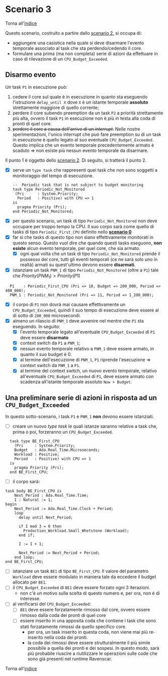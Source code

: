 # Scenario 3

Torna all'[indice](../index.md)

Questo scenario, costruito a partire dallo [scenario 2](../scenario_2/scenario_2.md), si occupa di:
- aggiungere una casistica nella quale si deve disarmare l'evento temporale associato al task che sta perdendo/cedendo il core.
- formulare una prima (ma non completa) serie di azioni da effettuare in caso di rilevazione di un `CPU_Budget_Exceeded`.

## Disarmo evento
Un task `P1` in esecuzione può:
1. cedere il core sul quale è in esecuzione in quanto sta eseguendo l'istruzione `delay_until X` dove `X` è un istante temporale **assoluto** strettamente maggiore di quello corrente;
2. perdere il core subendo preemption da un task `P2` a priorità strettamente più alta, ovvero il task `P1` in esecuzione non è più in testa alla coda di pronti di quel core.
3. ~~perdere il core a causa dell'arrivo di un *interrupt*.~~ Nelle nostre sperimentazioni, l'unico interrupt che può fare preemption su di un task in esecuzione è quello legato al suo eventuale `CPU_Budget_Exceeded`. Questo implica che un evento temporale precedentemente armato è scaduto => non esiste più nessun evento temporale da disarmare.

Il punto $1$ è oggetto dello [scenario 2](../scenario_2/scenario_2.md).
Di seguito, si tratterà il punto $2$.
- [X] serve un `type task` che rappresenti quei task che non sono soggetti a monitoraggio del tempo di esecuzione.
  ```
  --  Periodic task that is not subject to budget monitoring
  task type Periodic_Not_Monitored
   (Pri      : System.Priority;
    Period   : Positive) with CPU => 1
  is
    pragma Priority (Pri);
  end Periodic_Not_Monitored;
  ``` 
- [X] per questo scenario, un task di tipo `Periodic_Not_Monitored` non deve occupare per troppo tempo la CPU. Il suo corpo sarà come quello di tasks di tipo `Periodic_First_CPU` definito nello **[scenario 0](../scenario_0/scenario_0.md)**
- [X] far sì che tasks di questo tipo non siano effettivamente monitorati in questo senso. Questo vuol dire che quando questi tasks eseguono, **non esiste** alcun evento temporale, per quel core, che sia armato.
  - [X] ogni qual volta che un task di tipo `Periodic_Not_Monitored` prende il possesso del core, tutti gli eventi temporali (ce ne sarà solo uno in realtà) armati su quest'ultimo devono essere **disarmati**. 
- [X] istanziare un task `PNM_1` di tipo `Periodic_Not_Monitored` (oltre a `P1`) tale che $Priority(PNM_1) > Priority(P1)$

```
  P1    : Periodic_First_CPU (Pri => 10, Budget => 200_000, Period => 400_000);
  PNM_1 : Periodic_Not_Monitored (Pri => 11, Period => 1_200_000);
```
- [X] il corpo di `P1` non dovrà mai causare effettivamente un `CPU_Budget_Exceeded`, quindi il suo tempo di esecuzione deve essere al di sotto di `200_000` microsecondi.
- [X] almeno un rilascio di `PNM_1` deve avvenire nel mentre che `P1` sta eseguendo. In seguito:
  - [X] l'evento temporale legato all'eventuale `CPU_Budget_Exceeded` di `P1` deve essere **disarmato**
  - [X] context switch da `P1` a `PNM_1`;
  - [X] nessun evento temporale relativo a `PNM_1` deve essere armato, in quanto il suo budget è $0$. 
  - [X] al termine dell'esecuzione di `PNM_1`, `P1` riprende l'esecuzione => context switch da `PNM_1` a `P1`.
  - [X] al termine del context switch, un nuovo evento temporale, relativo all'eventuale `CPU_Budget_Exceeded` di `P1`, deve essere armato con scadenza all'istante temporale assoluto `Now + Budget`.

## Una preliminare serie di azioni in risposta ad un `CPU_Budget_Exceeded`
In questo sotto-scenario, i task `P1` e `PNM_1` **non** devono essere istanziati.
- [ ] creare un nuovo *type task* le quali istanze saranno relative a task che, prima o poi, forzeranno un `CPU_Budget_Exceeded`.
```
  task type BE_First_CPU
    (Pri     : System.Priority;
    Budget   : Ada.Real_Time.Microseconds;
    Workload : Positive;
    Period   : Positive) with CPU => 1
  is
    pragma Priority (Pri);
  end BE_First_CPU;
``` 
- [ ] il corpo sarà:
```
task body BE_First_CPU is
    Next_Period : Ada.Real_Time.Time;
    I : Natural := 1;
begin
    Next_Period := Ada.Real_Time.Clock + Period;
    loop
      delay until Next_Period;

      if I mod 3 = 0 then
        Production_Workload.Small_Whetstone (Workload);
      end if;

      I := I + 1;

      Next_Period := Next_Period + Period;
    end loop;
end BE_First_CPU;
```
- [ ] istanziare un task `BE1` di tipo `BE_First_CPU`. Il valore del parametro `Workload` deve essere modulato in maniera tale da eccedere il budget allocato per `BE1`.
- [ ] il `CPU_Budget_Exceeded` di `BE1` deve essere forzato ogni 3 iterazioni.
  - non c'è un motivo sulla scelta di questo numero e, per ora, non è di interesse.
- [ ] al verificarsi del `CPU_Budget_Exceeded`:
  - [ ] `BE1` deve essere forzatamente rimosso dal core, ovvero essere rimosso dalla coda dei pronti di quel core
  - [ ] essere inserito in una apposita coda che contiene i task che sono stati forzatamente rimossi da quello specifico core. 
    - per ora, un task inserito in questa coda, non viene mai più re-inserito nella coda dei pronti.
    - la coda dei rimossi deve essere strutturalmente il più simile possibile a quella dei pronti e dei sospesi. In questo modo, sarà più probabile riuscire a riutilizzare le operazioni sulle code che sono già presenti nel runtime Ravenscar.

Torna all'[indice](../index.md)